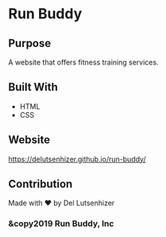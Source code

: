 # Run Buddy

## Purpose
A website that offers fitness training services.

## Built With
* HTML
* CSS

## Website
https://delutsenhizer.github.io/run-buddy/

## Contribution
Made with ❤️ by Del Lutsenhizer

### &copy2019 Run Buddy, Inc
